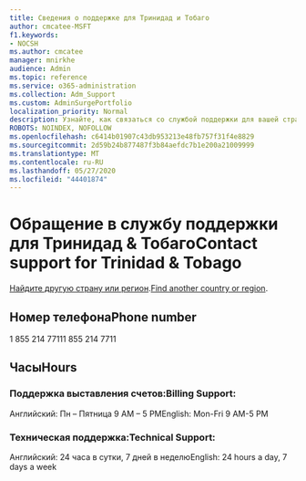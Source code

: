 ```yaml
---
title: Сведения о поддержке для Тринидад и Тобаго
author: cmcatee-MSFT
f1.keywords:
- NOCSH
ms.author: cmcatee
manager: mnirkhe
audience: Admin
ms.topic: reference
ms.service: o365-administration
ms.collection: Adm_Support
ms.custom: AdminSurgePortfolio
localization_priority: Normal
description: Узнайте, как связаться со службой поддержки для вашей страны или региона.
ROBOTS: NOINDEX, NOFOLLOW
ms.openlocfilehash: c6414b01907c43db953213e48fb757f31f4e8829
ms.sourcegitcommit: 2d59b24b877487f3b84aefdc7b1e200a21009999
ms.translationtype: MT
ms.contentlocale: ru-RU
ms.lasthandoff: 05/27/2020
ms.locfileid: "44401874"
---
```

# <a name="contact-support-for-trinidad-amp-tobago"></a><span data-ttu-id="6fd3b-103">Обращение в службу поддержки для Тринидад &amp; Тобаго</span><span class="sxs-lookup"><span data-stu-id="6fd3b-103">Contact support for Trinidad &amp; Tobago</span></span>

<span data-ttu-id="6fd3b-104">[Найдите другую страну или регион](../contact-support-for-business-products.md).</span><span class="sxs-lookup"><span data-stu-id="6fd3b-104">[Find another country or region](../contact-support-for-business-products.md).</span></span>

## <a name="phone-number"></a><span data-ttu-id="6fd3b-105">Номер телефона</span><span class="sxs-lookup"><span data-stu-id="6fd3b-105">Phone number</span></span>
<span data-ttu-id="6fd3b-106">1 855 214 7711</span><span class="sxs-lookup"><span data-stu-id="6fd3b-106">1 855 214 7711</span></span>

## <a name="hours"></a><span data-ttu-id="6fd3b-107">Часы</span><span class="sxs-lookup"><span data-stu-id="6fd3b-107">Hours</span></span>
### <a name="billing-support"></a><span data-ttu-id="6fd3b-108">Поддержка выставления счетов:</span><span class="sxs-lookup"><span data-stu-id="6fd3b-108">Billing Support:</span></span>

<span data-ttu-id="6fd3b-109">Английский: Пн – Пятница 9 AM – 5 PM</span><span class="sxs-lookup"><span data-stu-id="6fd3b-109">English: Mon-Fri 9 AM-5 PM</span></span>

### <a name="technical-support"></a><span data-ttu-id="6fd3b-110">Техническая поддержка:</span><span class="sxs-lookup"><span data-stu-id="6fd3b-110">Technical Support:</span></span>

<span data-ttu-id="6fd3b-111">Английский: 24 часа в сутки, 7 дней в неделю</span><span class="sxs-lookup"><span data-stu-id="6fd3b-111">English: 24 hours a day, 7 days a week</span></span>
